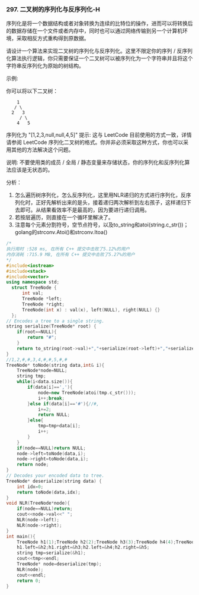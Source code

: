 ### 297. 二叉树的序列化与反序列化-H


序列化是将一个数据结构或者对象转换为连续的比特位的操作，进而可以将转换后的数据存储在一个文件或者内存中，同时也可以通过网络传输到另一个计算机环境，采取相反方式重构得到原数据。

请设计一个算法来实现二叉树的序列化与反序列化。这里不限定你的序列 / 反序列化算法执行逻辑，你只需要保证一个二叉树可以被序列化为一个字符串并且将这个字符串反序列化为原始的树结构。

示例: 

你可以将以下二叉树：

```
    1
   / \
  2   3
     / \
    4   5

```

序列化为 "[1,2,3,null,null,4,5]"
提示: 这与 LeetCode 目前使用的方式一致，详情请参阅 LeetCode 序列化二叉树的格式。你并非必须采取这种方式，你也可以采用其他的方法解决这个问题。

说明: 不要使用类的成员 / 全局 / 静态变量来存储状态，你的序列化和反序列化算法应该是无状态的。



分析：
1. 怎么遍历树序列化，怎么反序列化，这里用NLR递归的方式进行序列化，反序列化时，正好先解析出来的是头，接着递归两次解析到左右孩子，这样递归下去即可。从结果看效率不是最高的，因为要进行递归调用。
2. 若按层遍历，则直接在一个循环里解决了。
3. 注意每个元素分割符号，空节点符号，以及to_string和atoi(string.c_str())；golang的strconv.Atoi()和strconv.Itoa()
```cpp
/*
执行用时 :528 ms, 在所有 C++ 提交中击败了5.12%的用户
内存消耗 :715.9 MB, 在所有 C++ 提交中击败了5.27%的用户
*/
#include<iostream>
#include<stack>
#include<vector>
using namespace std;
  struct TreeNode {
      int val;
      TreeNode *left;
      TreeNode *right;
      TreeNode(int x) : val(x), left(NULL), right(NULL) {}
  };
// Encodes a tree to a single string.
string serialize(TreeNode* root) {
	if(root==NULL){
		return "#";
	}
	return to_string(root->val)+","+serialize(root->left)+","+serialize(root->right);
}
//1,2,#,#,3,4,#,#,5,#,#
TreeNode* toNode(string data,int& i){
	TreeNode*node=NULL;
	string tmp;
	while(i<data.size()){
		if(data[i]==','){
			node=new TreeNode(atoi(tmp.c_str()));
			i++;break;
		}else if(data[i]=='#'){//#,
			i+=2;
			return NULL;
		}else{
			tmp=tmp+data[i];
			i++;
		}
	}
	if(node==NULL)return NULL;
	node->left=toNode(data,i);
	node->right=toNode(data,i);
	return node;
}
// Decodes your encoded data to tree.
TreeNode* deserialize(string data) {
	int idx=0;
	return toNode(data,idx);
}
void NLR(TreeNode*node){
	if(node==NULL)return;
	cout<<node->val<<" ";
	NLR(node->left);
	NLR(node->right);
}
int main(){
	TreeNode h1(1);TreeNode h2(2);TreeNode h3(3);TreeNode h4(4);TreeNode h5(5);
	h1.left=&h2;h1.right=&h3;h2.left=&h4;h2.right=&h5;
	string tmp=serialize(&h1);
	cout<<tmp<<endl;
	TreeNode* node=deserialize(tmp);
	NLR(node);
	cout<<endl;
	return 0;
}

```
